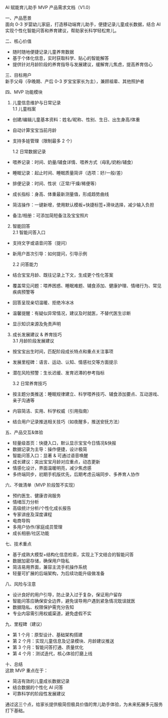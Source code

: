 AI 赋能育儿助手 MVP 产品需求文档（V1.0）

一、产品愿景  
面向 0-3 岁婴幼儿家庭，打造移动端育儿助手，便捷记录儿童成长数据，结合 AI 实现个性化智能问答和养育建议，帮助家长科学轻松育儿。

二、核心价值

- 随时随地便捷记录儿童养育数据
- 基于个体化信息，实时获取科学、贴心的智能解答
- 提供针对月龄阶段的养育指导与发展建议，缓解育儿焦虑，提高养育信心

三、目标用户  
新手父母（孕晚期、产后 0-3 岁宝宝家长为主），兼顾祖辈、其他照护者

四、MVP 功能模块

1. 儿童信息维护与日常记录  
   1.1 儿童档案

- 创建/编辑儿童基本资料：姓名/昵称、性别、生日、出生身高/体重
- 自动计算宝宝当前月龄
- 支持多娃管理（限制最多 2 个）

  1.2 日常数据记录

- 喂养记录：时间、奶量/辅食详情、喂养方式（母乳/奶粉/辅食）
- 睡眠记录：起止时间、睡眠质量简评（选项：好/一般/差）
- 排便记录：时间、性状（正常/干燥/稀便等）
- 成长指标：身高、体重最新测量值，形成趋势曲线
- 简洁操作：一键新增，使用默认模板+快捷标签+滑块选择，减少输入负担
- 备注/相册：可添加简短备注及宝宝照片

2. 智能回答  
   2.1 智能问答入口

- 支持文字或语音问答（提问）
- 新用户首次引导：如何提问，引导示例

  2.2 问答能力

- 结合宝宝月龄、既往记录上下文，生成更个性化答案
- 覆盖常见问题：喂养困惑、睡眠难题、辅食添加、健康护理、情绪行为、常见疾病预警等
- 回答呈现亲切温暖、拒绝冷冰冰
- 温馨提醒：有疑似异常情况，建议及时就医，不替代医生诊断
- 显示知识来源及免责声明

3. 成长发展建议 & 养育技巧  
   3.1 月龄阶段发展建议

- 按宝宝出生时间，匹配阶段成长特点和重点关注事项
- 发展里程碑：语言、运动、认知、情感社交等方面提示
- 潜在风险预警：生长迟缓、发育迟滞的参考指标

  3.2 日常养育技巧

- 按主题分类推送：睡眠规律建立、科学喂养技巧、辅食添加要点、互动游戏、亲子沟通等
- 内容简洁、实用、科学权威（引用指南）
- 结合用户记录推送相关技巧（如夜醒多，推送安抚方法）

五、产品交互&体验

- 轻量级首页：快捷入口，默认显示宝宝今日情况&快报
- 数据记录为主导：操作便捷，设计极简
- 智能问答入口：显著 & 可通过语音唤醒
- 成长建议：突出宝宝月龄对应重点，动态更新
- 情感化设计，界面温暖明亮，减少焦虑感
- 多终端同步，初期手机版优先，后期考虑云端同步、多养育人协作

六、不做清单（MVP 阶段暂不实现）

- 预约医生、健康咨询服务
- 情绪压力分析
- 高级统计分析/个性化成长报告
- 专家讲座及深度课程
- 电商导购
- 多用户协作/家庭成员管理
- 成长相册/社区功能

七、技术重点

- 基于成熟大模型+结构化信息检索，实现上下文结合的智能问答
- 数据加密存储，确保用户隐私
- 简洁易用界面，兼容主流手机操作系统
- 轻量可扩展的后端架构，为后续功能升级做准备

八、风险与注意

- 设计良好的用户引导，防止录入过于复杂，保证用户留存
- 智能问答应确保安全边界，避免误导用户遇到紧急情况耽误就医
- 数据隐私、权限保护需充分告知
- 专业内容需引用权威渠道，避免虚假不实

九、里程碑（建议）

- 第 1 个月：原型设计、基础架构搭建
- 第 2 个月：实现儿童信息及记录模块、月龄建议推送
- 第 3 个月：智能问答打通、质量优化
- 第 4 个月：测试迭代，核心体验打磨上线

十、总结  
这款 MVP 重点在于：

- 简洁有效的儿童成长数据记录
- 结合数据的个性化 AI 问答
- 可靠科学的阶段性发展建议

通过这三个点，给家长提供极简但极具价值的育儿助手体验，为未来拓展多元服务打下基础。
